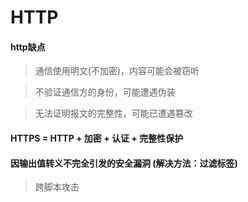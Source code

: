 HTTP
==========

#### http缺点

> 通信使用明文(不加密)，内容可能会被窃听

> 不验证通信方的身份，可能遭遇伪装

> 无法证明报文的完整性，可能已遭遇篡改

#### HTTPS = HTTP + 加密 + 认证 + 完整性保护

#### 因输出值转义不完全引发的安全漏洞 (解决方法：过滤标签)

> 跨脚本攻击
